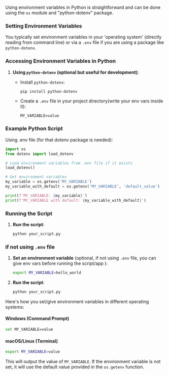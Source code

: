 Using environment variables in Python is straightforward and can be done using the `os` module and "python-dotenv" package. <br/>

### Setting Environment Variables

You typically set environment variables in your 'operating system' (directly reading from command line) or via a `.env` file if you are using a package like `python-dotenv`. <br/>

### Accessing Environment Variables in Python

1. **Using `python-dotenv` (optional but useful for development)**:
   - Install `python-dotenv`:
     ```sh
     pip install python-dotenv
     ```

   - Create a `.env` file in your project directory(write your env vars inside it):
     ```env
     MY_VARIABLE=value
     ```

### Example Python Script

Using .env file (for that dotenv package is needed):

```python
import os
from dotenv import load_dotenv

# Load environment variables from .env file if it exists
load_dotenv()

# Get environment variables
my_variable = os.getenv('MY_VARIABLE')
my_variable_with_default = os.getenv('MY_VARIABLE', 'default_value')

print(f'MY_VARIABLE: {my_variable}')
print(f'MY_VARIABLE with default: {my_variable_with_default}')
```

### Running the Script

1. **Run the script**:
   ```sh
   python your_script.py
   ```

### if not using `.env` file

1. **Set an environment variable** (optional, if not using `.env` file, you can give env vars before running the script/app ):
   ```sh
   export MY_VARIABLE=hello_world
   ```

2. **Run the script**:
   ```sh
   python your_script.py
   ```


Here's how you set/give environment variables in different operating systems:

#### Windows (Command Prompt)
```sh
set MY_VARIABLE=value
```

#### macOS/Linux (Terminal)
```sh
export MY_VARIABLE=value
```


This will output the value of `MY_VARIABLE`. If the environment variable is not set, it will use the default value provided in the `os.getenv` function.
